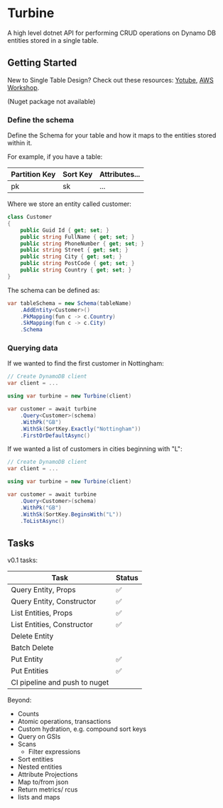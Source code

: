 # Turbine

A high level dotnet API for performing CRUD operations on Dynamo DB entities stored in a single table.

## Getting Started

New to Single Table Design? Check out these resources: [Yotube](https://www.youtube.com/watch?v=6yqfmXiZTlM&t=18s), [AWS Workshop](https://amazon-dynamodb-labs.workshop.aws/hands-on-labs.html).

(Nuget package not available)

### Define the schema
Define the Schema for your table and how it maps to the entities stored within it.

For example, if you have a table:

| Partition Key | Sort Key | Attributes... |
|---------------|----------|---------------|
| pk            | sk       | ...           |

Where we store an entity called customer:

```csharp
class Customer 
{
    public Guid Id { get; set; }
    public string FullName { get; set; }
    public string PhoneNumber { get; set; }
    public string Street { get; set; }
    public string City { get; set; }
    public string PostCode { get; set; }
    public string Country { get; set; }
}
```

The schema can be defined as:

```csharp
var tableSchema = new Schema(tableName)
    .AddEntity<Customer>()
    .PkMapping(fun c -> c.Country)
    .SkMapping(fun c -> c.City)
    .Schema
```
### Querying data

If we wanted to find the first customer in Nottingham:

```csharp
// Create DynamoDB client
var client = ...

using var turbine = new Turbine(client)

var customer = await turbine
    .Query<Customer>(schema)
    .WithPk("GB")
    .WithSk(SortKey.Exactly("Nottingham"))
    .FirstOrDefaultAsync()
```

If we wanted a list of customers in cities beginning with "L":

```csharp
// Create DynamoDB client
var client = ...

using var turbine = new Turbine(client)

var customer = await turbine
    .Query<Customer>(schema)
    .WithPk("GB")
    .WithSk(SortKey.BeginsWith("L"))
    .ToListAsync()
```


## Tasks

v0.1 tasks:

| Task                          | Status |
|-------------------------------|--------|
| Query Entity, Props           | ✅      | 
| Query Entity, Constructor     | ✅      | 
| List Entities, Props          | ✅      | 
| List Entities, Constructor    | ✅      | 
| Delete Entity                 |        |
| Batch Delete                  |        |
| Put Entity                    | ✅      | 
| Put Entities                  | ✅      | 
| CI pipeline and push to nuget |        |

Beyond:

- Counts
- Atomic operations, transactions
- Custom hydration, e.g. compound sort keys
- Query on GSIs
- Scans
  - Filter expressions
- Sort entities
- Nested entities
- Attribute Projections
- Map to/from json
- Return metrics/ rcus
- lists and maps